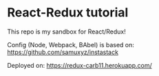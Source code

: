 # React-Redux tutorial

This repo is my sandbox for React/Redux!

Config (Node, Webpack, BAbel) is based on: https://github.com/samuxyz/instastack

Deployed on: https://redux-carb11.herokuapp.com/
